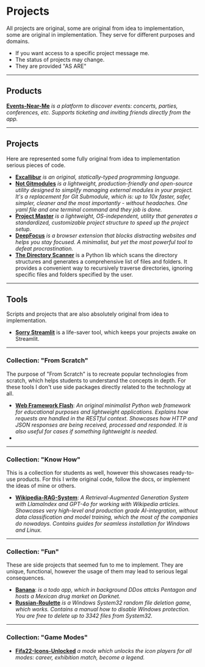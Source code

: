 # Projects

All projects are original, some are original from idea to implementation, some are original in implementation. They serve for different purposes and domains.
- If you want access to a specific project message me.
- The status of projects may change.
- They are provided "AS ARE"


---
## Products

**[Events-Near-Me](https://github.com/Armen-Jean-Andreasian/Events-Near-Me)** *is a platform to discover events: concerts, parties, conferences, etc. Supports ticketing and inviting friends directly from the app.*


---
## Projects 
Here are represented some fully original from idea to implementation serious pieces of code.

- [**Excallibur**](https://github.com/Armen-Jean-Andreasian/Excallibur) *is an original, statically-typed programming language.*
- **[Not Gitmodules](https://github.com/Armen-Jean-Andreasian/not_gitmodules)** *is a lightweight, production-friendly and open-source utility designed to simplify managing external modules in your project. It's a replacement for Git Submodule, which is: up to 10x faster, safer, simpler, cleaner and the most importantly - without headaches. One yaml file and one terminal command and they job is done.*
- **[Project Master](https://github.com/Armen-Jean-Andreasian/project_master)** *is a lightweight, OS-independent, utility that generates a standardized, customizable project structure to speed up the project setup.*
- **[DeepFocus](https://github.com/Armen-Jean-Andreasian/DeepFocus)** *is a browser extension that blocks distracting websites and helps you stay focused. A minimalist, but yet the most powerful tool to defeat procrastination.*
- **[The Directory Scanner](https://github.com/Armen-Jean-Andreasian/the-directory-scanner)** is a Python lib which scans the directory structures and generates a comprehensive list of files and folders. It provides a convenient way to recursively traverse directories, ignoring specific files and folders specified by the user.

---
## Tools
Scripts and projects that are also absolutely original from idea to implementation.
- [**Sorry Streamlit**](https://github.com/Armen-Jean-Andreasian/sorry-streamlit) is a life-saver tool, which keeps your projects awake on Streamlit. 


---
### Collection: "From Scratch" 
The purpose of "From Scratch" is to recreate popular technologies from scratch, which helps students to understand the concepts in depth. For these tools I don't use side packages directly related to the technology at all.

- [**Web Framework Flash**](https://github.com/Armen-Jean-Andreasian/Flash-Web-Framework):  _An original minimalist Python web framework for educational purposes and lightweight applications. Explains how requests are handled in the RESTful context. Showcases how HTTP and JSON responses are being received, processed and responded. It is also useful for cases if something lightweight is needed._
- 

---
### Collection: "Know How"
This is a collection for students as well, however this showcases ready-to-use products. For this I write original code, follow the docs, or implement the ideas of mine or others.

- [**Wikipedia-RAG-System**](https://github.com/Armen-Jean-Andreasian/Wikipedia-RAG-System): _A Retrieval-Augmented Generation System with LlamaIndex and GPT-4o for working with Wikipedia articles. Showcases very high-level and production grade AI-integration, without data classification and model training, which the most of the companies do nowadays. Contains guides for seamless installation for Windows and Linux._


---
### Collection: "Fun"
These  are side projects that seemed fun to me to implement. They are unique, functional, however the usage of them may lead to serious legal consequences. 


- [**Banana**](https://github.com/Armen-Jean-Andreasian/Banana): *is a todo app, which in background DDos attcks Pentagon and hosts a Mexican drug market on Darknet.*
- **[Russian-Roulette](https://github.com/Armen-Jean-Andreasian/Russian-Roulette)** *is a Windows System32 random file deletion game, which works. Contains a manual how to disable Windows protection. You are free to delete up to 3342 files from System32.*

---
### Collection: "Game Modes"

- [**Fifa22-Icons-Unlocked**](https://github.com/Armen-Jean-Andreasian/Fifa22-Icons-Unlocked) *a mode which unlocks the icon players for all modes: career, exhibition match, become a legend.*
